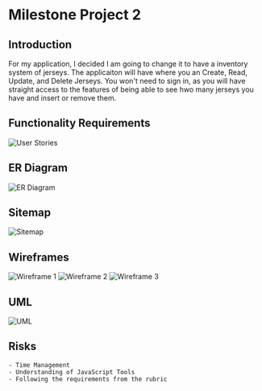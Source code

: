 # **Milestone Project 2**

## Introduction
For my application, I decided I am going to change it to have a inventory system of jerseys. The applicaiton will have where you an Create, Read, Update, and Delete Jerseys. You won't need to sign in, as you will have straight access to the features of being able to see hwo many jerseys you have and insert or remove them.

## Functionality Requirements
![User Stories]()

## ER Diagram
![ER Diagram](https://raw.githubusercontent.com/Eli9Saavedra/cst391/main/Milestone%20Project/img/ER%20Diagram.png)

## Sitemap
![Sitemap](https://raw.githubusercontent.com/Eli9Saavedra/cst391/main/Milestone%20Project/img/Sitemap.jpg)

## Wireframes
![Wireframe 1](https://raw.githubusercontent.com/Eli9Saavedra/cst391/main/Milestone%20Project/img/Wireframe1.png)
![Wireframe 2](https://raw.githubusercontent.com/Eli9Saavedra/cst391/main/Milestone%20Project/img/Wireframe2.png)
![Wireframe 3](https://raw.githubusercontent.com/Eli9Saavedra/cst391/main/Milestone%20Project/img/Wireframe3.png)

## UML
![UML](https://raw.githubusercontent.com/Eli9Saavedra/cst391/main/Milestone%20Project/img/UML.jpg)

## Risks
    - Time Management
    - Understanding of JavaScript Tools
    - Following the requirements from the rubric
